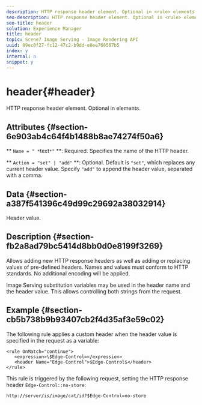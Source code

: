 ```yaml
---
description: HTTP response header element. Optional in <rule> elements.
seo-description: HTTP response header element. Optional in <rule> elements.
seo-title: header
solution: Experience Manager
title: header
topic: Scene7 Image Serving - Image Rendering API
uuid: 89ec0f27-fc12-47c2-b9dd-e0ee768587b5
index: y
internal: n
snippet: y
---
```


# header{#header}

HTTP response header element. Optional in <rule> elements.

## Attributes {#section-6e903ab4c64f4b1488b8ae74274f50a6}

** `Name = " *`text`*"` **: Required. Specifies the name of the HTTP header.

** `Action = "set" | "add"` **: Optional. Default is `"set"`, which replaces any current header value. Specify `"add"` to append the header value, separated with a comma.

## Data {#section-a387f541396c49d99c29692a38032914}

Header value.

## Description {#section-fb2a8ad79bc5414d8bb0d0e8199f3269}

Allows adding new HTTP response headers as well as adding or replacing values of pre-defined headers. Names and values must conform to HTTP standards. No additional encoding will be applied.

Image Serving substitution variables may be used in the header name and the header value. This allows controlling both strings from the request.

## Example {#section-cb5b738b9b93407cb2f4d35af3e59c02}

The following rule applies a custom header when the header value is specified in the request as a variable:

```
<rule OnMatch="continue">
   <expression>\$Edge-Control=</expression>
   <header Name="Edge-Control">$Edge-Control$</header>
</rule>

```

This rule is triggered by the following request, setting the HTTP response header `Edge-Control::no-store`:

`http://server/is/image/cat/id?$Edge-Control=no-store` 
